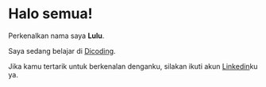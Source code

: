 # Halo semua! 

Perkenalkan nama saya **Lulu**.<br>

Saya sedang belajar di [Dicoding](https://www.dicoding.com/).<br>

Jika kamu tertarik untuk berkenalan denganku, silakan ikuti akun [Linkedin](https://www.linkedin.com/in/nurul-hikmah-usmanah/)ku ya.
